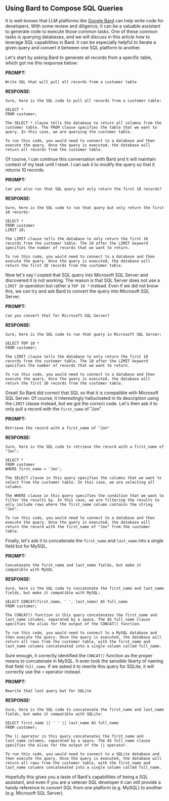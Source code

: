 ## Using Bard to Compose SQL Queries

It is well-known that LLM platforms like [Google Bard](https://bard.google.com) can help write code for developers. With some review and diligence, it can be a valuable assistant to generate code to execute those common tasks. One of these common tasks is querying databases, and we will discuss in this article how to leverage SQL capabilities in Bard. It can be especially helpful to iterate a given query and convert it between one SQL platform to another. 

Let's start by asking Bard to generate all records from a specific table, which got me this response below: 

**PROMPT:**
```
Write SQL that will pull all records from a customer table 
```

**RESPONSE:** 
```
Sure, here is the SQL code to pull all records from a customer table:

SELECT *
FROM customer;

The SELECT * clause tells the database to return all columns from the customer table. The FROM clause specifies the table that we want to query. In this case, we are querying the customer table.

To run this code, you would need to connect to a database and then execute the query. Once the query is executed, the database will return all records from the customer table.
```

Of course, I can continue this conversation with Bard and it will maintain context of my task until I reset. I can ask it to modify the query so that it returns 10 records. 

**PROMPT:**
```
Can you also run that SQL query but only return the first 10 records? 
```

**RESPONSE:**
```
Sure, here is the SQL code to run that query but only return the first 10 records:

SELECT *
FROM customer
LIMIT 10;

The LIMIT clause tells the database to only return the first 10 records from the customer table. The 10 after the LIMIT keyword specifies the number of records that we want to return.

To run this code, you would need to connect to a database and then execute the query. Once the query is executed, the database will return the first 10 records from the customer table.
```

Now let's say I copied that SQL query into Microsoft SQL Server and discovered it is not working. The reason is that SQL Server does not use a `LIMIT 10` operation but rather a `TOP 10 *` instead. Even if we did not know this, we can try and ask Bard to convert the query into Microsoft SQL Server. 

**PROMPT:**
```
Can you convert that for Microsoft SQL Server? 
```

**RESPONSE:**

```
Sure, here is the SQL code to run that query in Microsoft SQL Server:

SELECT TOP 10 *
FROM customer;

The LIMIT clause tells the database to only return the first 10 records from the customer table. The 10 after the LIMIT keyword specifies the number of records that we want to return.

To run this code, you would need to connect to a database and then execute the query. Once the query is executed, the database will return the first 10 records from the customer table.
```

Great! So Bard did correct that SQL so that it is compatible with Microsoft SQL Server. Of course, it interestingly hallucinated in its description using the `LIMIT` clause instead, but we got the correct code. Let's then ask it to only pull a record with the `first_name` of "Jon". 

**PROMPT:**
```
Retrieve the record with a first_name of "Jon" 
```

**RESPONSE:**

```
Sure, here is the SQL code to retrieve the record with a first_name of "Jon":

SELECT *
FROM customer
WHERE first_name = 'Jon';

The SELECT clause in this query specifies the columns that we want to select from the customer table. In this case, we are selecting all columns.

The WHERE clause in this query specifies the condition that we want to filter the results by. In this case, we are filtering the results to only include rows where the first_name column contains the string "Jon".

To run this code, you would need to connect to a database and then execute the query. Once the query is executed, the database will return the record with the first_name of "Jon" from the customer table.
```

Finally, let's ask it to concatenate the `first_name` and `last_name` into a single field but for MySQL. 

**PROMPT:**

```
Concatenate the first_name and last_name fields, but make it compatible with MySQL
```

**RESPONSE:**

```
Sure, here is the SQL code to concatenate the first_name and last_name fields, but make it compatible with MySQL:

SELECT CONCAT(first_name, ' ', last_name) AS full_name
FROM customer;

The CONCAT() function in this query concatenates the first_name and last_name columns, separated by a space. The AS full_name clause specifies the alias for the output of the CONCAT() function.

To run this code, you would need to connect to a MySQL database and then execute the query. Once the query is executed, the database will return all rows from the customer table, with the first_name and last_name columns concatenated into a single column called full_name.
```
Sure enough, it correctly identified the `CONCAT()` function as the proper means to concatenate in MySQL. It even took the sensible liberty of naming that field `full_name`. If we asked it to rewrite this query for SQLite, it will correctly use the `+` operator instead. 

**PROMPT:**

```
Rewrite that last query but for SQLite
```

**RESPONSE:**

```
Sure, here is the SQL code to concatenate the first_name and last_name fields, but make it compatible with SQLite:

SELECT first_name || ' ' || last_name AS full_name
FROM customer;

The || operator in this query concatenates the first_name and last_name columns, separated by a space. The AS full_name clause specifies the alias for the output of the || operator.

To run this code, you would need to connect to a SQLite database and then execute the query. Once the query is executed, the database will return all rows from the customer table, with the first_name and last_name columns concatenated into a single column called full_name.
```

Hopefully this gives you a taste of Bard's capabilities of being a SQL assistant, and even if you are a veteran SQL developer it can still provide a handy reference to convert SQL from one platform (e.g. MySQL) to another (e.g. Microsoft SQL Server).
